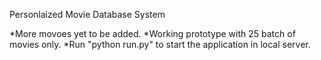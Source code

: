 Personlaized Movie Database System

*More movoes yet to be added.
*Working prototype with 25 batch of movies only.
*Run "python run.py" to start the application in local server.

